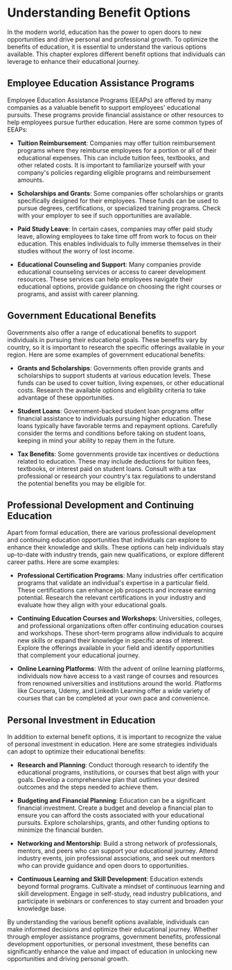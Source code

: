 Understanding Benefit Options
========================================

In the modern world, education has the power to open doors to new opportunities and drive personal and professional growth. To optimize the benefits of education, it is essential to understand the various options available. This chapter explores different benefit options that individuals can leverage to enhance their educational journey.

Employee Education Assistance Programs
--------------------------------------

Employee Education Assistance Programs (EEAPs) are offered by many companies as a valuable benefit to support employees' educational pursuits. These programs provide financial assistance or other resources to help employees pursue further education. Here are some common types of EEAPs:

* **Tuition Reimbursement**: Companies may offer tuition reimbursement programs where they reimburse employees for a portion or all of their educational expenses. This can include tuition fees, textbooks, and other related costs. It is important to familiarize yourself with your company's policies regarding eligible programs and reimbursement amounts.

* **Scholarships and Grants**: Some companies offer scholarships or grants specifically designed for their employees. These funds can be used to pursue degrees, certifications, or specialized training programs. Check with your employer to see if such opportunities are available.

* **Paid Study Leave**: In certain cases, companies may offer paid study leave, allowing employees to take time off from work to focus on their education. This enables individuals to fully immerse themselves in their studies without the worry of lost income.

* **Educational Counseling and Support**: Many companies provide educational counseling services or access to career development resources. These services can help employees navigate their educational options, provide guidance on choosing the right courses or programs, and assist with career planning.

Government Educational Benefits
-------------------------------

Governments also offer a range of educational benefits to support individuals in pursuing their educational goals. These benefits vary by country, so it is important to research the specific offerings available in your region. Here are some examples of government educational benefits:

* **Grants and Scholarships**: Governments often provide grants and scholarships to support students at various education levels. These funds can be used to cover tuition, living expenses, or other educational costs. Research the available options and eligibility criteria to take advantage of these opportunities.

* **Student Loans**: Government-backed student loan programs offer financial assistance to individuals pursuing higher education. These loans typically have favorable terms and repayment options. Carefully consider the terms and conditions before taking on student loans, keeping in mind your ability to repay them in the future.

* **Tax Benefits**: Some governments provide tax incentives or deductions related to education. These may include deductions for tuition fees, textbooks, or interest paid on student loans. Consult with a tax professional or research your country's tax regulations to understand the potential benefits you may be eligible for.

Professional Development and Continuing Education
-------------------------------------------------

Apart from formal education, there are various professional development and continuing education opportunities that individuals can explore to enhance their knowledge and skills. These options can help individuals stay up-to-date with industry trends, gain new qualifications, or explore different career paths. Here are some examples:

* **Professional Certification Programs**: Many industries offer certification programs that validate an individual's expertise in a particular field. These certifications can enhance job prospects and increase earning potential. Research the relevant certifications in your industry and evaluate how they align with your educational goals.

* **Continuing Education Courses and Workshops**: Universities, colleges, and professional organizations often offer continuing education courses and workshops. These short-term programs allow individuals to acquire new skills or expand their knowledge in specific areas of interest. Explore the offerings available in your field and identify opportunities that complement your educational journey.

* **Online Learning Platforms**: With the advent of online learning platforms, individuals now have access to a vast range of courses and resources from renowned universities and institutions around the world. Platforms like Coursera, Udemy, and LinkedIn Learning offer a wide variety of courses that can be completed at your own pace and convenience.

Personal Investment in Education
--------------------------------

In addition to external benefit options, it is important to recognize the value of personal investment in education. Here are some strategies individuals can adopt to optimize their educational benefits:

* **Research and Planning**: Conduct thorough research to identify the educational programs, institutions, or courses that best align with your goals. Develop a comprehensive plan that outlines your desired outcomes and the steps needed to achieve them.

* **Budgeting and Financial Planning**: Education can be a significant financial investment. Create a budget and develop a financial plan to ensure you can afford the costs associated with your educational pursuits. Explore scholarships, grants, and other funding options to minimize the financial burden.

* **Networking and Mentorship**: Build a strong network of professionals, mentors, and peers who can support your educational journey. Attend industry events, join professional associations, and seek out mentors who can provide guidance and open doors to opportunities.

* **Continuous Learning and Skill Development**: Education extends beyond formal programs. Cultivate a mindset of continuous learning and skill development. Engage in self-study, read industry publications, and participate in webinars or conferences to stay current and broaden your knowledge base.

By understanding the various benefit options available, individuals can make informed decisions and optimize their educational journey. Whether through employer assistance programs, government benefits, professional development opportunities, or personal investment, these benefits can significantly enhance the value and impact of education in unlocking new opportunities and driving personal growth.
